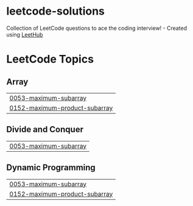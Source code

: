 # leetcode-solutions
Collection of LeetCode questions to ace the coding interview! - Created using [LeetHub](https://github.com/QasimWani/LeetHub)

<!---LeetCode Topics Start-->
# LeetCode Topics
## Array
|  |
| ------- |
| [0053-maximum-subarray](https://github.com/a-anuj/leetcode-solutions/tree/master/0053-maximum-subarray) |
| [0152-maximum-product-subarray](https://github.com/a-anuj/leetcode-solutions/tree/master/0152-maximum-product-subarray) |
## Divide and Conquer
|  |
| ------- |
| [0053-maximum-subarray](https://github.com/a-anuj/leetcode-solutions/tree/master/0053-maximum-subarray) |
## Dynamic Programming
|  |
| ------- |
| [0053-maximum-subarray](https://github.com/a-anuj/leetcode-solutions/tree/master/0053-maximum-subarray) |
| [0152-maximum-product-subarray](https://github.com/a-anuj/leetcode-solutions/tree/master/0152-maximum-product-subarray) |
<!---LeetCode Topics End-->